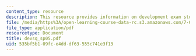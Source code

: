 ```yaml
---
content_type: resource
description: This resource provides information on development exam study questions.
file: /media/https%3A/open-learning-course-data-rc.s3.amazonaws.com/7-02-experimental-biology-communication-spring-2005/535bf5b109fce4dddf63555c741e3f13_devsq_sp05.pdf
file_type: application/pdf
resourcetype: Document
title: devsq_sp05.pdf
uid: 535bf5b1-09fc-e4dd-df63-555c741e3f13
---
```

